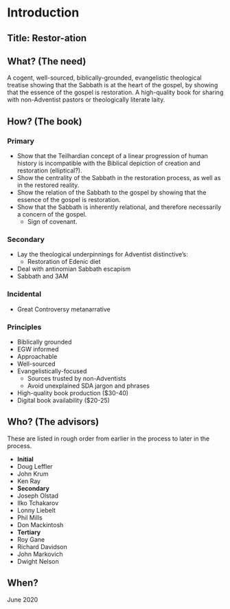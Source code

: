 # Introduction

## Title: Restor-ation

## What? \(The need\)

A cogent, well-sourced, biblically-grounded, evangelistic theological treatise showing that the Sabbath is at the heart of the gospel, by showing that the essence of the gospel is restoration. A high-quality book for sharing with non-Adventist pastors or theologically literate laity.

## How? \(The book\)

### Primary

* Show that the Teilhardian concept of a linear progression of human history is incompatible with the Biblical depiction of creation and restoration \(elliptical?\).
* Show the centrality of the Sabbath in the restoration process, as well as in the restored reality. 
* Show the relation of the Sabbath to the gospel by showing that the essence of the gospel is restoration.
* Show that the Sabbath is inherently relational, and therefore necessarily a concern of the gospel.
  * Sign of covenant.

### Secondary

* Lay the theological underpinnings for Adventist distinctive’s:
  * Restoration of Edenic diet
* Deal with antinomian Sabbath escapism
* Sabbath and 3AM

### Incidental

* Great Controversy metanarrative

### Principles

* Biblically grounded
* EGW informed
* Approachable
* Well-sourced
* Evangelistically-focused
  * Sources trusted by non-Adventists
  * Avoid unexplained SDA jargon and phrases
* High-quality book production \($30-40\)
* Digital book availability \($20-25\)

## Who? \(The advisors\)

These are listed in rough order from earlier in the process to later in the process.

* **Initial**
* Doug Leffler
* John Krum
* Ken Ray
* **Secondary**
* Joseph Olstad
* Ilko Tchakarov
* Lonny Liebelt
* Phil Mills
* Don Mackintosh
* **Tertiary**
* Roy Gane
* Richard Davidson
* John Markovich
* Dwight Nelson

## When?

June 2020

